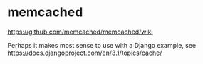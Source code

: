# memcached

https://github.com/memcached/memcached/wiki

Perhaps it makes most sense to use with a Django example, see https://docs.djangoproject.com/en/3.1/topics/cache/
